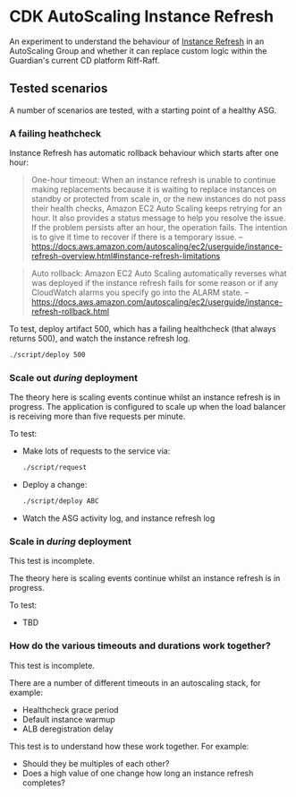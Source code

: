 # CDK AutoScaling Instance Refresh

An experiment to understand the behaviour of [Instance Refresh](https://docs.aws.amazon.com/autoscaling/ec2/userguide/asg-instance-refresh.html) in an AutoScaling Group 
and whether it can replace custom logic within the Guardian's current CD platform Riff-Raff.

## Tested scenarios
A number of scenarios are tested, with a starting point of a healthy ASG.

### A failing heathcheck
Instance Refresh has automatic rollback behaviour which starts after one hour:

> One-hour timeout: When an instance refresh is unable to continue making replacements because it is waiting to replace instances on standby or protected from scale in, 
> or the new instances do not pass their health checks, Amazon EC2 Auto Scaling keeps retrying for an hour. 
> It also provides a status message to help you resolve the issue. 
> If the problem persists after an hour, the operation fails. The intention is to give it time to recover if there is a temporary issue.
> – https://docs.aws.amazon.com/autoscaling/ec2/userguide/instance-refresh-overview.html#instance-refresh-limitations

> Auto rollback: Amazon EC2 Auto Scaling automatically reverses what was deployed if the instance refresh fails for some reason 
> or if any CloudWatch alarms you specify go into the ALARM state.
> – https://docs.aws.amazon.com/autoscaling/ec2/userguide/instance-refresh-rollback.html

To test, deploy artifact 500, which has a failing healthcheck (that always returns 500), and watch the instance refresh log.

```sh
./script/deploy 500
```

### Scale out _during_ deployment
The theory here is scaling events continue whilst an instance refresh is in progress.
The application is configured to scale up when the load balancer is receiving more than five requests per minute.

To test:
- Make lots of requests to the service via:
    ```sh
    ./script/request
    ```
- Deploy a change:
    ```sh
    ./script/deploy ABC
    ```
- Watch the ASG activity log, and instance refresh log

### Scale in _during_ deployment
This test is incomplete.

The theory here is scaling events continue whilst an instance refresh is in progress.

To test:
- TBD

### How do the various timeouts and durations work together?
This test is incomplete.

There are a number of different timeouts in an autoscaling stack, for example:
- Healthcheck grace period
- Default instance warmup
- ALB deregistration delay

This test is to understand how these work together. For example:
- Should they be multiples of each other?
- Does a high value of one change how long an instance refresh completes?
